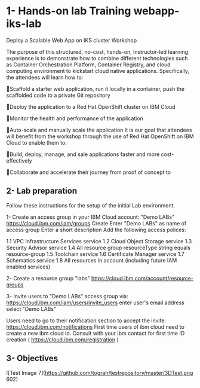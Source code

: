 # 1- Hands-on lab Training webapp-iks-lab

Deploy a Scalable Web App on IKS cluster Workshop 

The purpose of this structured, no-cost, hands-on, instructor-led learning 
experience is to demonstrate how to combine different technologies such 
as Container Orchestration Platform, Container Registry, and cloud 
computing environment to kickstart cloud native applications. Specifically, 
the attendees will learn how to: 

Scaffold a starter web application, run it locally in a container, push the 
scaffolded code to a private Git repository

Deploy the application to a Red Hat OpenShift cluster on IBM Cloud

Monitor the health and performance of the application 

Auto-scale and manually scale the application
It is our goal that attendees will benefit from the workshop through the use of
Red Hat OpenShift on IBM Cloud to enable them to:

Build, deploy, manage, and sale applications faster and more cost-
effectively

Collaborate and accelerate their journey from proof of concept to 


## 2- Lab preparation
Follow these instructions for the setup of the initial Lab environment.

1- Create an access group in your IBM Cloud account: "Demo LABs"
https://cloud.ibm.com/iam/groups
Create
Enter "Demo LABs" as name of access group
Enter a short description
Add the following access polices:
	
1.1 VPC Infrastructure Services service
1.2 Cloud Object Storage service
1.3 Security Advisor service
1.4 All resource group
    resourceType string equals resource-group
1.5 Toolchain service
1.6 Certificate Manager service
1.7 Schematics service
1.8 All resources in account (including future IAM enabled services)

2- Create a resource group "labs"
https://cloud.ibm.com/account/resource-groups

3- Invite users to "Demo LABs" access group via:
https://cloud.ibm.com/iam/users/invite_users
enter user's email address
select "Demo LABs"

Users need to go to their notification section to accept the invite:
https://cloud.ibm.com/notifications
First time users of ibm cloud need to create a new ibm cloud id. Consult with your ibm contact for first time ID creation ( https://cloud.ibm.com/registration ) 


## 3- Objectives

![Test Image 7](https://github.com/tograh/testrepository/master/3DTest.png 602)
